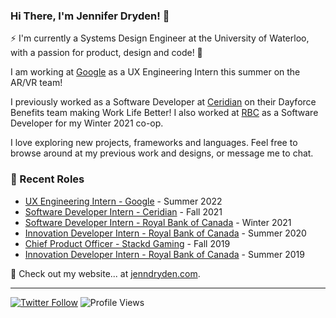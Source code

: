 ### Hi There, I'm Jennifer Dryden! 👋

⚡ I'm currently a Systems Design Engineer at the University of Waterloo, with a passion for product, design and code! 🎨

I am working at [Google](https://arvr.google.com/ar/) as a UX Engineering Intern this summer on the AR/VR team! 

I previously worked as a Software Developer at [Ceridian](https://www.ceridian.com) on their Dayforce Benefits team making Work Life Better! I also worked at [RBC](https://www.rbc.com/about-rbc.html) as a Software Developer for my Winter 2021 co-op.

I love exploring new projects, frameworks and languages. Feel free to browse around at my previous work and designs, or message me to chat.

### 📝 Recent Roles

<!-- writing starts -->
* [UX Engineering Intern - Google](https://arvr.google.com/ar/) - Summer 2022
* [Software Developer Intern - Ceridian](https://www.ceridian.com) - Fall 2021
* [Software Developer Intern - Royal Bank of Canada](https://www.rbc.com/about-rbc.html) - Winter 2021
* [Innovation Developer Intern - Royal Bank of Canada](https://www.rbc.com/about-rbc.html) - Summer 2020
* [Chief Product Officer - Stackd Gaming](https://www.stackd.gg/) - Fall 2019
* [Innovation Developer Intern - Royal Bank of Canada](https://www.rbc.com/about-rbc.html) - Summer 2019
<!-- writing ends -->

🚀 Check out my website... at [jenndryden.com](https://www.jenndryden.com/).

---

[![Twitter Follow](https://img.shields.io/twitter/follow/jenndryden?label=Follow&style=social)](https://twitter.com/jenndryden) ![Profile Views](https://gpvc.arturio.dev/jenndryden)
